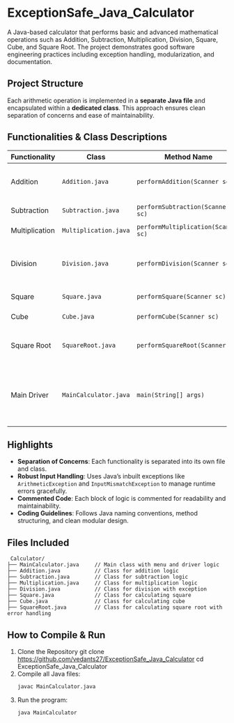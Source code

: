 # ExceptionSafe_Java_Calculator

A Java-based calculator that performs basic and advanced mathematical operations such as Addition, Subtraction, Multiplication, Division, Square, Cube, and Square Root. The project demonstrates good software engineering practices including exception handling, modularization, and documentation.


##  Project Structure

Each arithmetic operation is implemented in a **separate Java file** and encapsulated within a **dedicated class**. This approach ensures clean separation of concerns and ease of maintainability.



##  Functionalities & Class Descriptions

| Functionality |  Class         |  Method Name                  |  Description |
|------------------|------------------|--------------------------------|----------------|
| Addition         | `Addition.java`  | `performAddition(Scanner sc)`  | Adds two numbers input by the user. Handles input exceptions. |
| Subtraction      | `Subtraction.java`| `performSubtraction(Scanner sc)` | Subtracts the second number from the first. |
| Multiplication   | `Multiplication.java` | `performMultiplication(Scanner sc)` | Multiplies two input numbers. |
| Division         | `Division.java`  | `performDivision(Scanner sc)`  | Divides two numbers with proper handling for divide-by-zero cases using `ArithmeticException`. |
| Square           | `Square.java`    | `performSquare(Scanner sc)`    | Calculates the square of a single number. |
| Cube             | `Cube.java`      | `performCube(Scanner sc)`      | Calculates the cube of a single number. |
| Square Root      | `SquareRoot.java`| `performSquareRoot(Scanner sc)`| Computes the square root of a number. Throws exception for negative inputs. |
| Main Driver      | `MainCalculator.java` | `main(String[] args)`         | Displays the menu, takes user input, and calls the relevant class method accordingly. It uses `InputMismatchException` to catch invalid inputs. |



##  Highlights

-  **Separation of Concerns**: Each functionality is separated into its own file and class.
- **Robust Input Handling**: Uses Java’s inbuilt exceptions like `ArithmeticException` and `InputMismatchException` to manage runtime errors gracefully.
- **Commented Code**: Each block of logic is commented for readability and maintainability.
- **Coding Guidelines**: Follows Java naming conventions, method structuring, and clean modular design.



##  Files Included

```
 Calculator/
├── MainCalculator.java     // Main class with menu and driver logic
├── Addition.java           // Class for addition logic
├── Subtraction.java        // Class for subtraction logic
├── Multiplication.java     // Class for multiplication logic
├── Division.java           // Class for division with exception
├── Square.java             // Class for calculating square
├── Cube.java               // Class for calculating cube
├── SquareRoot.java         // Class for calculating square root with error handling
```


##  How to Compile & Run

1. Clone the Repository
git clone https://github.com/vedants27/ExceptionSafe_Java_Calculator
cd ExceptionSafe_Java_Calculator
2. Compile all Java files:
   ```bash
   javac MainCalculator.java
   ```
3. Run the program:
   ```bash
   java MainCalculator
   ```



